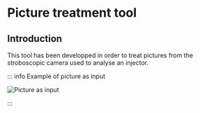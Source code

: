# Picture treatment tool

## Introduction

This tool has been developped in order to treat pictures from the stroboscopic camera used to analyse an injector.

::: info Example of picture as input

![Picture as input](/picture-treatment/picture-as-input.jpg)

:::